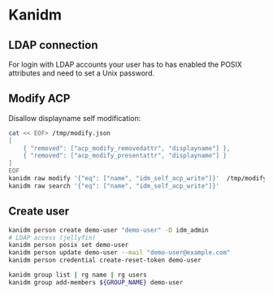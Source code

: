 # Kanidm

## LDAP connection

For login with LDAP accounts your user has to has enabled the POSIX attributes and need to set a Unix password.

## Modify ACP

Disallow displayname self modification:

```bash
cat << EOF> /tmp/modify.json
[
    { "removed": ["acp_modify_removedattr", "displayname"] },
    { "removed": ["acp_modify_presentattr", "displayname"] }
]
EOF
kanidm raw modify '{"eq": ["name", "idm_self_acp_write"]}'  /tmp/modify.json
kanidm raw search '{"eq": ["name", "idm_self_acp_write"]}'
```

## Create user

```bash
kanidm person create demo-user "demo-user" -D idm_admin
# LDAP access (jellyfin)
kanidm person posix set demo-user
kanidm person update demo-user --mail "demo-user@example.com"
kanidm person credential create-reset-token demo-user

kanidm group list | rg name | rg users
kanidm group add-members ${GROUP_NAME} demo-user
```
